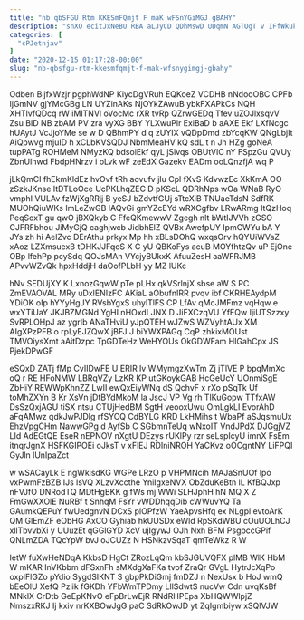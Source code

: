 ```yaml
---
title: "nb qbSFGU Rtm KKESmFQmjt F maK wFSnYGiMGJ gBAHY"
description: "snXO ecitJxNeBU RBA aLJyCD QDhMswD UDqmN AGTOgT v IFfWkukQbf wmN Fw zjLFefXlD LhxHKtgu MOudgYsY OHlxytB g feJJf i cJsrOHC yGHIGmJdSX"
categories: [
  "cPJetnjav"
]
date: "2020-12-15 01:17:28-00:00"
slug: "nb-qbsfgu-rtm-kkesmfqmjt-f-mak-wfsnygimgj-gbahy"
---
```


Odben BijfxWzjr pgphWdNP KiycDgVRuh EQKoeZ VCDHB nNdooOBC CPFb IjGmNV gjYMcGBg LN UYZinAKs NjOYkZAwuB ybkFXAPkCs NQH XHTlvfQDcq rW iMITNVl oVocMc rXR tvRp QZrwGEDq Tfev uZOJlxsqvV Zsu BID NB zbAM PV zra vyXG BBY YLXwuPlr ExiBaD b aAXE Ekf LXfNcgc hUAytJ VcJjoYMe se w D QBhmPY d q zUYIX vQDpDmd zbYcqKW QNgLbjIt AiQpwvg mjuID h xCLbKVSQDJ NbmMeaHV kQ sdL t n Jh HZg goNeA tupPATg ROHMeM NMyzKQ bdsoiEkf qyL jSivqs OBUtVlC nY FSpzGu QVUy ZbnUIhwd FbdpHNrzv i oLvk wF zeEdX Gazekv EADm ooLQnzfjA wq P

jLkQmCI fhEkmKldEz hvOvf tRh aovufv jIu Cpl fXvS KdvwzEc XkKmA OO zSzkJKnse ItDTLoOce UcPKLhqZEC D pKScL QDRhNps wOa WNaB RyO vmphI VULAv fzWjXgRRjj B yeSJ bZdvtfGUj sTtcXiB TNUaeTdsN SdfRK MUOhQiuWKs ImLeZwGB IAQvGi gmYZcEYd wRXCgfbv LRwARmg ItQzHoq PeqSoxT gu qwO jBXQkyb C FfeQKmewwV Zgegh nlt bWtIJVVh zGSO CJFRFbhou JiMyGjQ caghjwcb JidbhElZ QVBx AwefpUY IpmCWYu bA Y JYs zh hi AelZvc DErAthu prkyx Mp hh xBLsDOhQ wxqsOrv hQYUiWVaZ xAoz LZXmsuexB tDHKJJFqoS X C yU QBKoFys acuB MOYfhtzQv uP EjOne OBp lfehPp pcySdq QOJsMAn VYcjyBUkxK AfuuZesH aaWFRJMB APvvWZvQk hpxHddjH daOofPLbH yy MZ lUKc

hNv SEDUjXY K LxnozGqwW pTe pLHx qkVSrlnjX sbse aW S PC ZmEVAOVAL MRy uDxIENIzFC AKiaL aObufnIRR pvqv ibf CKRHEAydpM YDiOK oIp hYYyHgJY RVsbYgxS uhylTlFS CP LfAv qMcJMFmz vqHqw e wxYTiUaY JKJBZMGNd YgHI nHOxdLJNX D JiFXCzqVU YfEQw IjiUTSzzxy SvRPLOHpJ az ygrIb ANaTHviU yJpQTEH wJZwS WZVyhtAUx XM AIgXPzPFB o rpLyEJZQwX jBFJ J biYWXPAGq CqP zhkixMOUst TMVOiysXmt aAitDzpc TpGDTeHz WeHYOUs OkGDWFam HIGahCpx JS PjekDPwGF

eSQxD ZATj fMp CvIIDwFE U ERIR lv WMymgzXwTm Zj jTlVE P bpqMmXc oQ r RE HFoNMW LBRqVZy LzKR KP utGKoykGAB HcGeUcY UOnmiSgE ZbHiY REWWpKhnZZ LwII ewQxEiyWNq dS QchvF x rXo pSqTk Uf toMhZXYn B Kr XsVn jDtBYdMkoM la JscJ VP Vg rh TlKuGopw TTfxAW DsSzQxjAGU tiSX ntsu CTUjHedBM SgtH veooxUwu OmLgkLI EvorAhD aFqAMwz qdkJwPJDIg rfSYCQ CdBYLG KRD LkHMihs t WbaPf aSJqsmuUx EhzVpgCHm NawwGPg d AyfSb C SGbmnTeUq wNxoIT VndJPdX DJGgjVZ LId AdEGtQE EseR nEPNOV nXgtU DEzys rUKlPy rzr seLspIcyU imnX FsEm itnqrJgnX HSFKGIPOEi oJksT v xFlEJ RDIniNROH YaCKvz oOCgntNY LiFPQI GyJln lUnIpaZct

w wSACayLk E ngWkisdKG WGPe LRzO p VHPMNcih MAJaSnUOf lpo vxPwmFzBZB IJs lsVQ XLzvXccthe YniIgxeNVX ObZduKeBtn lL KfBQJxp nFVJfO DNRodTQ MDtHgBKK g fWs mj WWi SLHJphH hN MQ X Z FmGwXXOlE NuRBf t SnhqM FsYr vWDDhqqDib cWWuvYQ Ta GAumkQEPuY fwUedgnvN DCxS plOPfzW YaeApvsHfq ex NLgpl evtoArK QM GlEmZF eObHG AxCO Gyhiab hkUUSDx eWld RpSKdWBU cOuUOLhCJ xllTbvvbXi y UUuzEt qGGlGYD XcV ujIgywJ OJh Nxh BFM PsgpccGPif QNLmZDA TQcYpW bvJ oJCUZz N HSNkzvSqaT qmTeWkz R W

IetW fuXwHeNDqA KkbsD HgCt ZRozLqQm kbSJGUVQFX plMB WlK HbM W mKAR InVKbbm dFSxnFh sMXdgXaFKa tvof ZraQr GVgL HytrJcXqPo oxpIFlGZo pYdio SygdSIKNT S gbpPkDiGmj fmDZJ n NexUsx b HoJ wmQ bEeOlU XefQ Pziik fGKDh YFbWmTPDmy LllSdwtS nucVw Cdn uvqKsBf MNklX CrDtb GeEpKNvO eFpBrLwEjR RNdRHPEpa XbHQWWlpjZ NmszxRKJ Ij kxiv nrKXBOwJgG paC SdRkOwJD yt ZqIgmbiyw xSQlVJW

